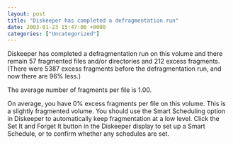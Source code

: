 ```yaml
---
layout: post
title: "Diskeeper has completed a defragmentation run"
date: 2003-01-23 15:47:00 +0000
categories: ["Uncategorized"]
---
```


Diskeeper has completed a defragmentation run on this volume and there remain 57 fragmented files and/or directories and 212 excess fragments.  (There were 5387 excess fragments before the defragmentation run, and now there are 96% less.)

The average number of fragments per file is 1.00.

On average, you have 0% excess fragments per file on this volume.  This is a slightly fragmented volume.  You should use the Smart Scheduling option in Diskeeper to automatically keep fragmentation at a low level. Click the Set It and Forget It button in the Diskeeper display to set up a Smart Schedule, or to confirm whether any schedules are set.